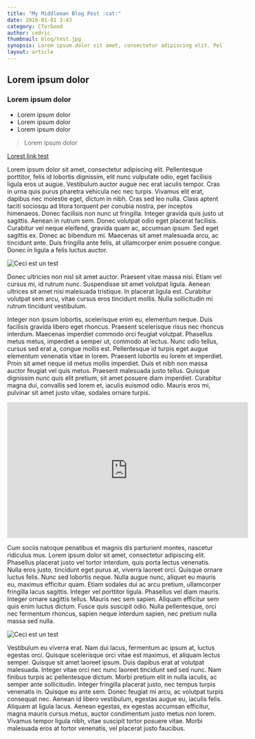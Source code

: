 ```yaml
---
title: "My Middleman Blog Post :cat:"
date: 2016-01-01 3:43
category: CforGood
author: cedric
thumbnail: blog/test.jpg
synopsis: Lorem ipsum dolor sit amet, consectetur adipiscing elit. Pellentesque porttitor, felis id lobortis dignissim, elit nunc vulputate odio, eget facilisis ligula eros ut augue.
layout: article
---
```


## Lorem ipsum dolor

### Lorem ipsum dolor

- Lorem ipsum dolor
- Lorem ipsum dolor
- Lorem ipsum dolor

> Lorem ipsum dolor

[Lorest link test](www.cforgood.com)

Lorem ipsum dolor sit amet, consectetur adipiscing elit. Pellentesque porttitor, felis id lobortis dignissim, elit nunc vulputate odio, eget facilisis ligula eros ut augue. Vestibulum auctor augue nec erat iaculis tempor. Cras in urna quis purus pharetra vehicula nec nec turpis. Vivamus elit erat, dapibus nec molestie eget, dictum in nibh. Cras sed leo nulla. Class aptent taciti sociosqu ad litora torquent per conubia nostra, per inceptos himenaeos. Donec facilisis non nunc ut fringilla. Integer gravida quis justo ut sagittis. Aenean in rutrum sem. Donec volutpat odio eget placerat facilisis. Curabitur vel neque eleifend, gravida quam ac, accumsan ipsum. Sed eget sagittis ex. Donec ac bibendum mi. Maecenas sit amet malesuada arcu, ac tincidunt ante. Duis fringilla ante felis, at ullamcorper enim posuere congue. Donec in ligula a felis luctus auctor.

![Ceci est un test](blog/test_2.jpg)

Donec ultricies non nisl sit amet auctor. Praesent vitae massa nisi. Etiam vel cursus mi, id rutrum nunc. Suspendisse sit amet volutpat ligula. Aenean ultrices sit amet nisi malesuada tristique. In placerat ligula est. Curabitur volutpat sem arcu, vitae cursus eros tincidunt mollis. Nulla sollicitudin mi rutrum tincidunt vestibulum.

Integer non ipsum lobortis, scelerisque enim eu, elementum neque. Duis facilisis gravida libero eget rhoncus. Praesent scelerisque risus nec rhoncus interdum. Maecenas imperdiet commodo orci feugiat volutpat. Phasellus metus metus, imperdiet a semper ut, commodo at lectus. Nunc odio tellus, cursus sed erat a, congue mollis est. Pellentesque id turpis eget augue elementum venenatis vitae in lorem. Praesent lobortis eu lorem et imperdiet. Proin sit amet neque id metus mollis imperdiet. Duis et nibh non massa auctor feugiat vel quis metus. Praesent malesuada justo tellus. Quisque dignissim nunc quis elit pretium, sit amet posuere diam imperdiet. Curabitur magna dui, convallis sed lorem et, iaculis euismod odio. Mauris eros mi, pulvinar sit amet justo vitae, sodales ornare turpis.

<div class="article-video">
  <iframe width="560" height="315" src="https://www.youtube.com/embed/jh0PosdTgTQ" frameborder="0" allowfullscreen></iframe>
</div>

Cum sociis natoque penatibus et magnis dis parturient montes, nascetur ridiculus mus. Lorem ipsum dolor sit amet, consectetur adipiscing elit. Phasellus placerat justo vel tortor interdum, quis porta lectus venenatis. Nulla eros justo, tincidunt eget purus at, viverra laoreet orci. Quisque ornare luctus felis. Nunc sed lobortis neque. Nulla augue nunc, aliquet eu mauris eu, maximus efficitur quam. Etiam sodales dui ac arcu pretium, ullamcorper fringilla lacus sagittis. Integer vel porttitor ligula. Phasellus vel diam mauris. Integer ornare sagittis tellus. Mauris nec sem sapien. Aliquam efficitur sem quis enim luctus dictum. Fusce quis suscipit odio. Nulla pellentesque, orci nec fermentum rhoncus, sapien neque interdum sapien, nec pretium nulla massa sed nulla.

![Ceci est un test](blog/test_3.gif)

Vestibulum eu viverra erat. Nam dui lacus, fermentum ac ipsum at, luctus egestas orci. Quisque scelerisque orci vitae est maximus, et aliquam lectus semper. Quisque sit amet laoreet ipsum. Duis dapibus erat at volutpat malesuada. Integer vitae orci nec nunc laoreet tincidunt sed sed nunc. Nam finibus turpis ac pellentesque dictum. Morbi pretium elit in nulla iaculis, ac semper ante sollicitudin. Integer fringilla placerat justo, nec tempus turpis venenatis in. Quisque eu ante sem. Donec feugiat mi arcu, ac volutpat turpis consequat nec. Aenean id libero vestibulum, egestas augue eu, iaculis felis. Aliquam at ligula lacus. Aenean egestas, ex egestas accumsan efficitur, magna mauris cursus metus, auctor condimentum justo metus non lorem. Vivamus tempor ligula nibh, vitae suscipit tortor posuere vitae. Morbi malesuada eros at tortor venenatis, vel placerat justo faucibus.